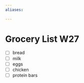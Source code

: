 ```yaml
---
aliases: 
  
---
```

# Grocery List W27
- [ ] bread
- [ ] milk
- [ ] eggs
- [ ] chicken
- [ ] protein bars